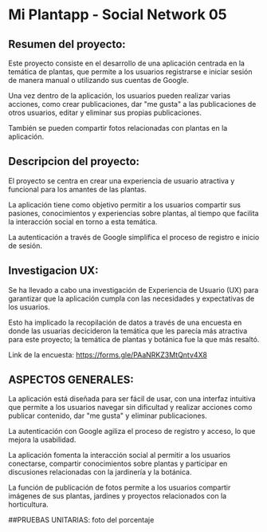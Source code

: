 
# Mi Plantapp - Social Network 05

## Resumen del proyecto:
Este proyecto consiste en el desarrollo de una aplicación centrada en la temática de plantas, que permite a los usuarios registrarse e iniciar sesión de manera manual o utilizando sus cuentas de Google.

Una vez dentro de la aplicación, los usuarios pueden realizar varias acciones, como crear publicaciones, dar "me gusta" a las publicaciones de otros usuarios, editar y eliminar sus propias publicaciones. 

También se pueden compartir fotos relacionadas con plantas en la aplicación.

## Descripcion del proyecto:
El proyecto se centra en crear una experiencia de usuario atractiva y funcional para los amantes de las plantas. 

La aplicación tiene como objetivo permitir a los usuarios compartir sus pasiones, conocimientos y experiencias sobre plantas, al tiempo que facilita la interacción social en torno a esta temática. 

La autenticación a través de Google simplifica el proceso de registro e inicio de sesión.

## Investigacion UX:
Se ha llevado a cabo una investigación de Experiencia de Usuario (UX) para garantizar que la aplicación cumpla con las necesidades y expectativas de los usuarios. 

Esto ha implicado la recopilación de datos a través de una encuesta en donde las usuarias decicideron la temática que les parecía más atractiva para este proyecto; la temática de plantas y botánica fue la que más resaltó.

Link de la encuesta:
https://forms.gle/PAaNRKZ3MtQntv4X8 
          
                             
 ## ASPECTOS GENERALES:
La aplicación está diseñada para ser fácil de usar, con una interfaz intuitiva que permite a los usuarios navegar sin dificultad y realizar acciones como publicar contenido, dar "me gusta" y eliminar publicaciones.

La autenticación con Google agiliza el proceso de registro y acceso, lo que mejora la usabilidad.

La aplicación fomenta la interacción social al permitir a los usuarios conectarse, compartir conocimientos sobre plantas y participar en discusiones relacionadas con la jardinería y la botánica.

La función de publicación de fotos permite a los usuarios compartir imágenes de sus plantas, jardines y proyectos relacionados con la horticultura.

##PRUEBAS UNITARIAS: foto del porcentaje
